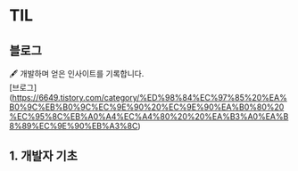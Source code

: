 # TIL

## 블로그

🖋 개발하며 얻은 인사이트를 기록합니다.  
[브로그]   (https://6649.tistory.com/category/%ED%98%84%EC%97%85%20%EA%B0%9C%EB%B0%9C%EC%9E%90%20%EC%9E%90%EA%B0%80%20%EC%95%8C%EB%A0%A4%EC%A4%80%20%20%EA%B3%A0%EA%B8%89%EC%9E%90%EB%A3%8C)


## 1. 개발자 기초
